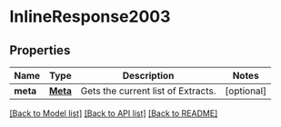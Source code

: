 # InlineResponse2003

## Properties
Name | Type | Description | Notes
------------ | ------------- | ------------- | -------------
**meta** | [**Meta**](Meta.md) | Gets the current list of Extracts. | [optional] 

[[Back to Model list]](../README.md#documentation-for-models) [[Back to API list]](../README.md#documentation-for-api-endpoints) [[Back to README]](../README.md)



